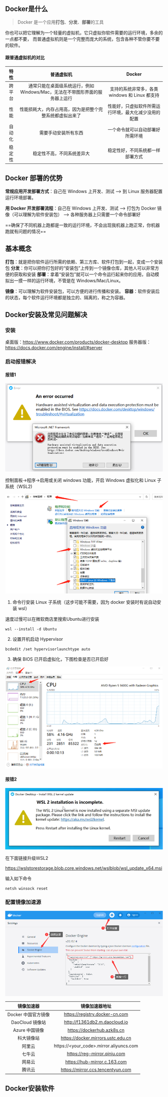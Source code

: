 ## Docker是什么

> Docker 是一个应用**打包**、**分发**、**部署**的工具

你也可以把它理解为一个轻量的虚拟机，它只虚拟你软件需要的运行环境，多余的一点都不要，
而普通虚拟机则是一个完整而庞大的系统，包含各种不管你要不要的软件。

#### 跟普通虚拟机的对比

|  特性  |                          普通虚拟机                          |                        Docker                        |
| :----: | :----------------------------------------------------------: | :--------------------------------------------------: |
| 跨平台 | 通常只能在桌面级系统运行，例如 Windows/Mac，无法在不带图形界面的服务器上运行 |    支持的系统非常多，各类 windows 和 Linux 都支持    |
|  性能  |   性能损耗大，内存占用高，因为是把整个完整系统都虚拟出来了   | 性能好，只虚拟软件所需运行环境，最大化减少没用的配置 |
| 自动化 |                     需要手动安装所有东西                     |           一个命令就可以自动部署好所需环境           |
| 稳定性 |                  稳定性不高，不同系统差异大                  |           稳定性好，不同系统都一样部署方式           |

## Docker 部署的优势

**常规应用开发部署方式**：自己在 Windows 上开发、测试 --> 到 Linux 服务器配置运行环境部署。

**用 Docker 开发部署流程**：自己在 Windows 上开发、测试 --> 打包为 Docker 镜像（可以理解为软件安装包） --> 各种服务器上只需要一个命令部署好

==确保了不同机器上跑都是一致的运行环境，不会出现我机器上跑正常，你机器跑就有问题的情况==

## 基本概念

**打包**：就是把你软件运行所需的依赖、第三方库、软件打包到一起，变成一个安装包
**分发**：你可以把你打包好的“安装包”上传到一个镜像仓库，其他人可以非常方便的获取和安装
**部署**：拿着“安装包”就可以一个命令运行起来你的应用，自动模拟出一摸一样的运行环境，不管是在 Windows/Mac/Linux。

**镜像**：可以理解为软件安装包，可以方便的进行传播和安装。
**容器**：软件安装后的状态，每个软件运行环境都是独立的、隔离的，称之为容器。

## Docker安装及常见问题解决

### 安装

桌面版：https://www.docker.com/products/docker-desktop
服务器版：https://docs.docker.com/engine/install/#server

### 启动报错解决

#### 报错1

<img src="./启动报错.png">

控制面板->程序->启用或关闭 windows 功能，开启 Windows 虚拟化和 Linux 子系统（WSL2)

<img src="./启动报错解决.png">

1. 命令行安装 Linux 子系统（这步可能不需要，因为 docker 安装时有说自动安装 wsl）

速度过慢可以在微软商店里搜索Ubuntu进行安装

```shell
wsl --install -d Ubuntu
```

2. 设置开机启动 Hypervisor

```shell
bcdedit /set hypervisorlaunchtype auto
```

3. 确保 BIOS 已开启虚拟化，下图检查是否已开启好

<img src="./查看虚拟化.png">

#### 报错2

<img src="./WSL报错.png">

在下面链接升级WSL2

https://wslstorestorage.blob.core.windows.net/wslblob/wsl_update_x64.msi

输入如下命令

```shell
netsh winsock reset
```

### 配置镜像加速源

<img src="./配置镜像加速源.png">

|     镜像加速器      |             镜像加速器地址              |
| :-----------------: | :-------------------------------------: |
| Docker 中国官方镜像 |     https://registry.docker-cn.com      |
|   DaoCloud 镜像站   |      http://f1361db2.m.daocloud.io      |
|   Azure 中国镜像    |       https://dockerhub.azk8s.cn        |
|     科大镜像站      |   https://docker.mirrors.ustc.edu.cn    |
|       阿里云        | https://<your_code>.mirror.aliyuncs.com |
|       七牛云        |      https://reg-mirror.qiniu.com       |
|       网易云        |      https://hub-mirror.c.163.com       |
|       腾讯云        |    https://mirror.ccs.tencentyun.com    |

## Docker安装软件

